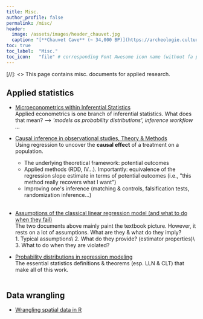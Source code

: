 ```yaml
---
title: Misc.
author_profile: false
permalink: /misc/
header:
  image: /assets/images/header_chauvet.jpg
  caption: "[**Chauvet Cave** (~ 34,000 BP)](https://archeologie.culture.fr/chauvet/en/symbolic-expressions)"
toc: true
toc_label: 	"Misc."
toc_icon: 	"file" # corresponding Font Awesome icon name (without fa prefix)
---
```



[//]: <> This page contains misc. documents for applied research.


## Applied statistics

  - [Microeconometrics within Inferential Statistics](../docs/microeconometrics.pdf)  
Applied econometrics is one branch of inferential statistics. What does that mean? --> *'models as probability distributions', inference workflow ...*
      
      
  - [Causal inference in observational studies, Theory & Methods](../docs/causal_inference.pdf)  
Using regression to uncover the **causal effect** of a treatment on a population.
      * The underlying theoretical framework: potential outcomes
      * Applied methods (RDD, IV...). Importantly: equivalence of the regression slope estimate in terms of potential outcomes (i.e., "this method really recovers what I want")
      * Improving one's inference (matching & controls, falsification tests, randomization inference...)  <br/><br/>

      
  - [Assumptions of the classical linear regression model (and what to do when they fail)](../docs/CLRM&estimators.pdf)  
The two documents above mainly paint the textbook picture. However, it rests on a lot of assumptions. What are they & what do they imply?  
      	1. Typical assumptions\\
      	2. What do they provide? (estimator properties)\\
      	3. What to do when they are violated?

      
  - [Probability distributions in regression modeling](../docs/proba_theory.pdf)  
The essential statistics definitions & theorems (esp. LLN & CLT) that make all of this work.<br/><br/>


## Data wrangling

  - [Wrangling spatial data in R](../docs/spatialData_R.pdf)

